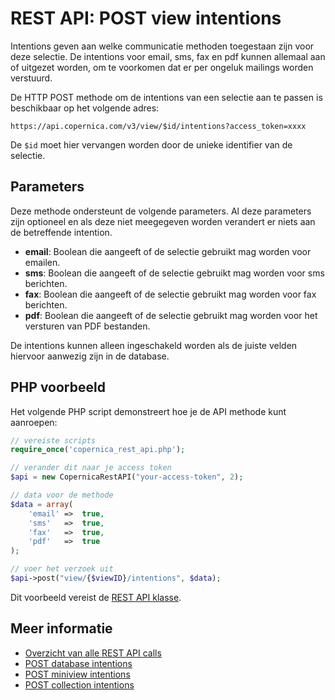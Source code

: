 # REST API: POST view intentions

Intentions geven aan welke communicatie methoden toegestaan zijn voor deze 
selectie. De intentions voor email, sms, fax en pdf kunnen allemaal aan of 
uitgezet worden, om te voorkomen dat er per ongeluk mailings worden verstuurd.

De HTTP POST methode om de intentions van een selectie aan te passen 
is beschikbaar op het volgende adres:

`https://api.copernica.com/v3/view/$id/intentions?access_token=xxxx`

De `$id` moet hier vervangen worden door de unieke identifier van de selectie. 

## Parameters

Deze methode ondersteunt de volgende parameters. Al deze parameters zijn 
optioneel en als deze niet meegegeven worden verandert er niets aan de 
betreffende intention.

* **email**: Boolean die aangeeft of de selectie gebruikt mag worden 
voor emailen.
* **sms**: Boolean die aangeeft of de selectie gebruikt mag worden 
voor sms berichten.
* **fax**: Boolean die aangeeft of de selectie gebruikt mag worden 
voor fax berichten.
* **pdf**: Boolean die aangeeft of de selectie gebruikt mag worden 
voor het versturen van PDF bestanden.

De intentions kunnen alleen ingeschakeld worden als de juiste velden hiervoor 
aanwezig zijn in de database.

## PHP voorbeeld

Het volgende PHP script demonstreert hoe je de API methode kunt aanroepen:

```php
// vereiste scripts
require_once('copernica_rest_api.php');

// verander dit naar je access token
$api = new CopernicaRestAPI("your-access-token", 2);

// data voor de methode
$data = array(
    'email' =>  true,
    'sms'   =>  true,
    'fax'   =>  true,
    'pdf'   =>  true
);

// voer het verzoek uit
$api->post("view/{$viewID}/intentions", $data);
```

Dit voorbeeld vereist de [REST API klasse](rest-php).

## Meer informatie

* [Overzicht van alle REST API calls](./rest-api)
* [POST database intentions](./rest-post-database-intentions)
* [POST miniview intentions](./rest-post-miniview-intentions)
* [POST collection intentions](./rest-post-collection-intentions)
